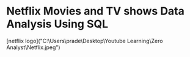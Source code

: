 # Netflix Movies and TV shows Data Analysis Using SQL

[netflix logo]("C:\Users\prade\Desktop\Youtube Learning\Zero Analyst\Netflix.jpeg")
